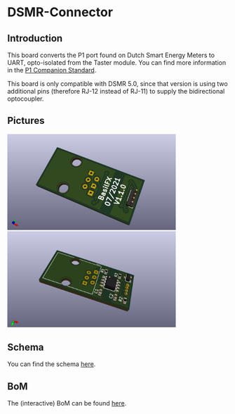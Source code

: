 # DSMR-Connector

## Introduction
This board converts the P1 port found on Dutch Smart Energy Meters to UART, opto-isolated from the Taster module. You can find more information in the [P1 Companion Standard](https://www.netbeheernederland.nl/_upload/Files/Slimme_meter_15_a727fce1f1.pdf).

This board is only compatible with DSMR 5.0, since that version is using two additional pins (therefore RJ-12 instead of RJ-11) to supply the bidirectional optocoupler.

## Pictures
<img src="Pictures/TopView.png" width="384" title="Top view">
<img src="Pictures/BottomView.png" width="384" title="Bottom view">

## Schema
You can find the schema [here](DSMR-Connector.pdf).

## BoM
The (interactive) BoM can be found [here](https://basilfx.github.io/KNX-Universal-Taster/pcb/Extensions/DSMR-Connector/BoM/ibom.html).

